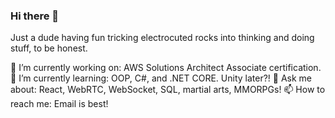 ### Hi there 👋

Just a dude having fun tricking electrocuted rocks into thinking and doing stuff, to be honest.

🔭 I’m currently working on: AWS Solutions Architect Associate certification.
🌱 I’m currently learning: OOP, C#, and .NET CORE. Unity later?!
💬 Ask me about: React, WebRTC, WebSocket, SQL, martial arts, MMORPGs!
📫 How to reach me: Email is best!


<!--
**geistnine/geistnine** is a ✨ _special_ ✨ repository because its `README.md` (this file) appears on your GitHub profile.

Here are some ideas to get you started:

- 🔭 I’m currently working on ...
- 🌱 I’m currently learning ...
- 👯 I’m looking to collaborate on ...
- 🤔 I’m looking for help with ...
- 💬 Ask me about ...
- 📫 How to reach me: ...
- 😄 Pronouns: ...
- ⚡ Fun fact: ...
-->
